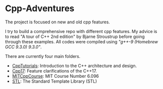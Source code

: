 # Cpp-Adventures
The project is focused on new and old cpp features.

I try to build a comprehensive repo with different cpp features. My advice is to read "A tour of C++ 2nd edition" by Bjarne Stroustrup before going through these examples.
All codes were compiled using <em>"g++-9 (Homebrew GCC 9.3.0) 9.3.0"</em>.

There are currently four main folders.
* [CppTutorials](https://github.com/evangelosc/Cpp-Adventures/tree/master/CppTutorials): Introduction to the C++ architecture and design.
* [Cpp17](https://github.com/evangelosc/Cpp-Adventures/tree/master/Cpp17): Feature clarifications of the C++17.
* [MITCppCourse](https://github.com/evangelosc/Cpp-Adventures/tree/master/MITCppCourse): MIT Course Number 6.096
* [STL](https://github.com/evangelosc/Cpp-Adventures/tree/master/StandardTemplateLibrary): The Standard Template Library (STL)